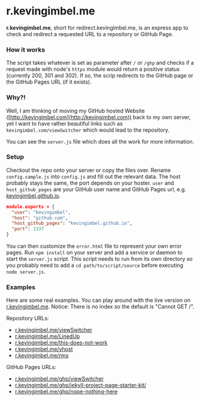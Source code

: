 # r.kevingimbel.me

**r.kevingimbel.me**, short for redirect.kevingimbel.me, is an express app to check and redirect a requested URL to a repository or GitHub Page.

### How it works

The script takes whatever is set as parameter after `/` or `/ghp` and checks if a request made with node's `https` module would return a positive status (currently 200, 301 and 302). If so, the scrip redirects to the GitHub page or the GitHub Pages URL (if it exists).

### Why?!

Well, I am thinking of moving my GitHub hosted Website ([http://kevingimbel.com](http://kevingimbel.com)) back to my own server, yet I want to have rather beautiful links such as `kevingimbel.com/viewSwitcher` which would lead to the repository.

You can see the `server.js` file which does all the work for more information.

### Setup

Checkout the repo onto your server or copy the files over. Rename `config.sample.js` into `config.js` and fill out the relevant data. The host probably stays the same, the port depends on your hoster. `user` and `host_github_pages` are your GitHub user name and GitHub Pages url, e.g. [kevingimbel.github.io](https://kevingimbel.github.io).

```json
module.exports = {
  "user": "kevingimbel",
  "host": "github.com",
  "host_github_pages": "kevingimbel.github.io",
  "port": 1337
}
```

You can then customize the `error.html` file to represent your own error pages. Run `npm install` on your server and add a service or daemon to start the `server.js` script. This script needs to run from its own directory so you probably need to add a `cd path/to/script/source` before executing `node server.js`.

### Examples

Here are some real examples. You can play around with the live version on [r.kevingimbel.me](http://r.kevingimbel.me). Notice: There is no index so the default is "Cannot GET /".

Repository URLs:

* [r.kevingimbel.me/viewSwitcher](http://r.kevingimbel.me/viewSwitcher)
* [r.kevingimbel.me/LinedUp](http://r.kevingimbel.me/LinedUp)
* [r.kevingimbel.me/this-does-not-work](http://r.kevingimbel.me/this-does-not-work)
* [r.kevingimbel.me/vhost](http://r.kevingimbel.me/vhost)
* [r.kevingimbel.me/rms](http://r.kevingimbel.me/rms)

GitHub Pages URLs:

* [r.kevingimbel.me/ghp/viewSwitcher](http://r.kevingimbel.me/ghp/viewSwitcher)
* [r.kevingimbel.me/ghp/jekyll-project-page-starter-kit/](http://r.kevingimbel.me/ghp/jekyll-project-page-starter-kit/)
* [r.kevingimbel.me/ghp/nope-nothing-here](http://r.kevingimbel.me/ghp/nope-nothing-here)
